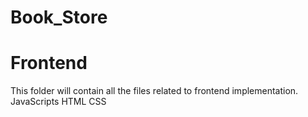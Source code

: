 # Book_Store
# Frontend
This folder will contain all the files related to frontend implementation.
JavaScripts
HTML
CSS
